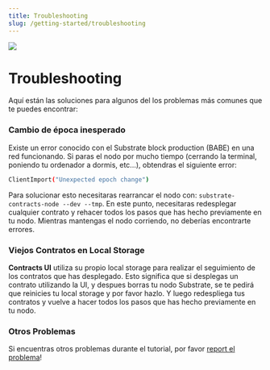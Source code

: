 ```yaml
---
title: Troubleshooting
slug: /getting-started/troubleshooting
---
```


<img src="/img/title/magnifying-glass.svg" className="titlePic" />

# Troubleshooting

Aquí están las soluciones para algunos del los problemas más comunes que te puedes encontrar:
### Cambio de época inesperado

Existe un error conocido con el Substrate block production (BABE) en una red funcionando. Si paras el nodo por mucho tiempo (cerrando la terminal, 
poniendo tu ordenador a dormis, etc...), obtendras el siguiente error:

```bash
ClientImport("Unexpected epoch change")
```
Para solucionar esto necesitaras rearrancar el nodo con: `substrate-contracts-node --dev --tmp`. En este punto, necesitaras redesplegar 
cualquier contrato y rehacer todos los pasos que has hecho previamente en tu nodo. Mientras mantengas el nodo corriendo, no deberías encontrarte errores.

### Viejos Contratos en Local Storage

**Contracts UI** utiliza su propio local storage para realizar el seguimiento de los contratos que has desplegado. Esto significa
que si desplegas un contrato utilizando la UI, y despues borras tu nodo Substrate, se te pedirá que reinicies tu local storage y por favor hazlo.
Y luego redespliega tus contratos y vuelve a hacer todos los pasos que has hecho previamente en tu nodo. 

### Otros Problemas

Si encuentras otros problemas durante el tutorial, por favor [report el problema](https://github.com/substrate-developer-hub/substrate-docs/issues)!
